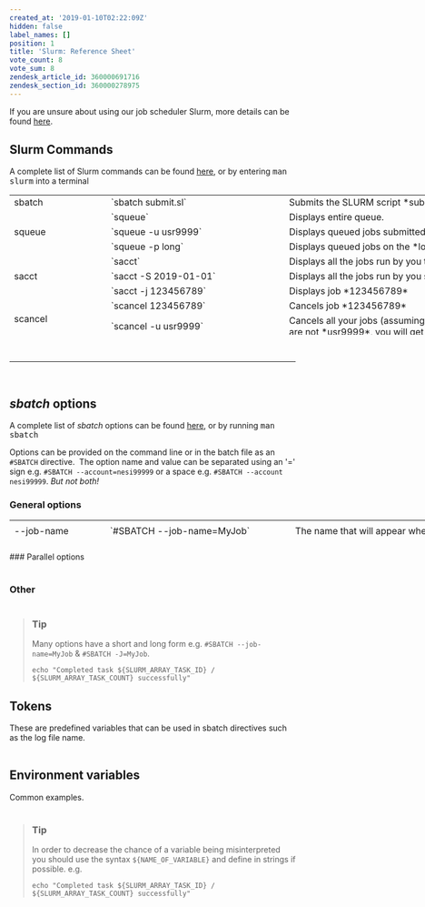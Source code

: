 ```yaml
---
created_at: '2019-01-10T02:22:09Z'
hidden: false
label_names: []
position: 1
title: 'Slurm: Reference Sheet'
vote_count: 8
vote_sum: 8
zendesk_article_id: 360000691716
zendesk_section_id: 360000278975
---
```


If you are unsure about using our job scheduler Slurm, more details can
be found
[here](https://support.nesi.org.nz/hc/en-gb/articles/360000684396).

## Slurm Commands

A complete list of Slurm commands can be found
[here](https://slurm.schedmd.com/man_index.html), or by
entering <kbd>man slurm</kbd> into a terminal

<table style="height: 246px; width: 966px;">
<tbody>
<tr style="height: 22px;">
<td style="width: 157.141px; height: 21px;">
sbatch

</td>
<td style="width: 301.297px; height: 21px;">
`sbatch submit.sl`

</td>
<td style="width: 473.562px; height: 21px;">
Submits the SLURM script *submit.sl*

</td>
</tr>
<tr style="height: 22px;">
<td style="width: 157.141px; height: 61px;" rowspan="3">
squeue

</td>
<td style="width: 301.297px; height: 21px;">
`squeue`

</td>
<td style="width: 473.562px; height: 21px;">
Displays entire queue.

</td>
</tr>
<tr style="height: 22px;">
<td style="width: 301.297px; height: 18px;">
`squeue -u usr9999`

</td>
<td style="width: 473.562px; height: 18px;">
Displays queued jobs submitted by *usr9999*.

</td>
</tr>
<tr style="height: 22px;">
<td style="width: 301.297px; height: 22px;">
`squeue -p long`

</td>
<td style="width: 473.562px; height: 22px;">
Displays queued jobs on the *long* partition.

</td>
</tr>
<tr style="height: 22px;">
<td style="width: 157.141px; height: 66px;" rowspan="3">
sacct

</td>
<td style="width: 301.297px; height: 22px;">
`sacct`

</td>
<td style="width: 473.562px; height: 22px;">
Displays all the jobs run by you that day.

</td>
</tr>
<tr style="height: 22px;">
<td style="width: 301.297px; height: 22px;">
`sacct -S 2019-01-01`

</td>
<td style="width: 473.562px; height: 22px;">
Displays all the jobs run by you since the *1st Jan 2019*

</td>
</tr>
<tr style="height: 22px;">
<td style="width: 301.297px; height: 22px;">
`sacct -j 123456789`

</td>
<td style="width: 473.562px; height: 22px;">
Displays job *123456789*

</td>
</tr>
<tr style="height: 22px;">
<td style="width: 157.141px; height: 44px;" rowspan="2">
scancel

</td>
<td style="width: 301.297px; height: 22px;">
`scancel 123456789`

</td>
<td style="width: 473.562px; height: 22px;">
Cancels job *123456789*

</td>
</tr>
<tr style="height: 22px;">
<td style="width: 301.297px; height: 22px;">
`scancel -u usr9999`

</td>
<td style="width: 473.562px; height: 22px;">
Cancels all your jobs (assuming you are *usr9999*). If you are not
*usr9999*, you will get an error message.

</td>
</tr>
<tr style="height: 22px;">
<td style="width: 157.141px; height: 22px;">
sshare

</td>
<td style="width: 301.297px; height: 22px;">
`sshare -U usr9999`

</td>
<td style="width: 473.562px; height: 22px;">
Shows the Fair Share scores for all projects of which *usr9999* is a
member.

</td>
</tr>
<tr style="height: 22px;">
<td style="width: 157.141px; height: 22px;">
sinfo

</td>
<td style="width: 301.297px; height: 22px;">
`sinfo`

</td>
<td style="width: 473.562px; height: 22px;">
Shows the current state of our SLURM partitions.

</td>
</tr>
<tr style="height: 22px;">
<td style="width: 157.141px; height: 10px;">
 

</td>
<td style="width: 301.297px; height: 10px;">
 

</td>
<td style="width: 473.562px; height: 10px;">
 

</td>
</tr>
</tbody>
</table>
 

------------------------------------------------------------------------

 

## *sbatch* options

A complete list of *sbatch* options can be found
[here](https://slurm.schedmd.com/sbatch.html), or by running <kbd>man
sbatch</kbd>

Options can be provided on the command line or in the batch file as an
`#SBATCH` directive.  The option name and value can be separated using
an '=' sign e.g. `#SBATCH --account=nesi99999` or a space e.g.
`#SBATCH --account nesi99999`. *But not both!*

### General options

<table style="width: 966px; height: 40px;">
<tbody>
<tr style="height: 40px;">
<td style="width: 156.167px; height: 40px;">
--job-name

</td>
<td style="width: 314.333px; height: 40px;">
`#SBATCH --job-name=MyJob`

</td>
<td style="width: 461.5px; height: 40px;">
<span class="c">The name that will appear when using squeue or
sacct</span>

</td>
</tr>
<tr style="height: 40px;">
<td style="width: 156.167px; height: 40px;">
--account

</td>
<td style="width: 314.333px; height: 40px;">
`#SBATCH --account=nesi99999`

</td>
<td style="width: 461.5px; height: 40px;">
<span class="c">The account your core hours will be 'charged' to.</span>

</td>
</tr>
<tr style="height: 40px;">
<td style="width: 156.167px; height: 40px;">
--time

</td>
<td style="width: 314.333px; height: 40px;">
`#SBATCH --time=DD-HH:MM:SS`

</td>
<td style="width: 461.5px; height: 40px;">
<span class="c">Job max walltime  
</span>

</td>
</tr>
<tr style="height: 40px;">
<td style="width: 156.167px; height: 40px;">
--mem

</td>
<td style="width: 314.333px; height: 40px;">
`#SBATCH --mem=512MB`

</td>
<td style="width: 461.5px; height: 40px;">
Memory required per node.

</td>
</tr>
<tr style="height: 40px;">
<td style="width: 156.167px; height: 40px;">
--partition

</td>
<td style="width: 314.333px; height: 40px;">
`#SBATCH --partition=long`

</td>
<td style="width: 461.5px; height: 40px;">
Specified job
[partition](https://support.nesi.org.nz/hc/en-gb/articles/360000204076-Mahuika-Slurm-Partitions).

</td>
</tr>
<tr style="height: 40px;">
<td style="width: 156.167px; height: 40px;">
--output

</td>
<td style="width: 314.333px; height: 40px;">
`#SBATCH --output=%j_output.out`

</td>
<td style="width: 461.5px; height: 41px;">
Path and name of standard output file.

</td>
</tr>
<tr style="height: 40px;">
<td style="width: 156.167px; height: 40px;">
--mail-user

</td>
<td style="width: 314.333px; height: 40px;">
`#SBATCH --mail-user=bob123@gmail.com`

</td>
<td style="width: 461.5px; height: 40px;">
Address to send mail notifications.

</td>
</tr>
<tr style="height: 40px;">
<td style="width: 156.167px; height: 40px;" rowspan="2">
--mail-type

</td>
<td style="width: 314.333px; height: 40px;">
`#SBATCH --mail-type=ALL`

</td>
<td style="width: 461.5px; height: 40px;">
Will send a mail notification at `BEGIN  END  FAIL`

</td>
</tr>
<tr style="height: 41px;">
<td style="width: 314.333px; height: 40px;">
`#SBATCH --mail-type=TIME_LIMIT_80`

</td>
<td style="width: 461.5px; height: 40px;">
Will send message at *80%* walltime

</td>
</tr>
<tr>
<td style="width: 156.167px;">
--no-requeue

</td>
<td style="width: 314.333px;">
`#SBATCH --no-requeue`

</td>
<td style="width: 461.5px;">
Will stop job being requeued in the case of node failure.

</td>
</tr>
</tbody>
</table>
### Parallel options

<table>
<colgroup>
<col style="width: 33%" />
<col style="width: 33%" />
<col style="width: 33%" />
</colgroup>
<tbody>
<tr class="odd">
</tr>
<tr class="even">
</tr>
<tr class="odd">
</tr>
<tr class="even">
</tr>
<tr class="odd">
</tr>
<tr class="even">
</tr>
<tr class="odd">
</tr>
<tr class="even">
</tr>
</tbody>
</table>

### Other

<table>
<colgroup>
<col style="width: 33%" />
<col style="width: 33%" />
<col style="width: 33%" />
</colgroup>
<tbody>
<tr class="odd">
</tr>
<tr class="even">
</tr>
<tr class="odd">
</tr>
<tr class="even">
</tr>
</tbody>
</table>

> ### Tip
>
> Many options have a short and long form e.g.
> `#SBATCH --job-name=MyJob` & `#SBATCH -J=MyJob`.
>
>     echo "Completed task ${SLURM_ARRAY_TASK_ID} / ${SLURM_ARRAY_TASK_COUNT} successfully"

## Tokens

These are predefined variables that can be used in sbatch directives
such as the log file name.

<table>
<tbody>
<tr class="odd">
</tr>
<tr class="even">
</tr>
<tr class="odd">
</tr>
<tr class="even">
</tr>
</tbody>
</table>

## Environment variables

Common examples.

<table>
<tbody>
<tr class="odd">
</tr>
<tr class="even">
</tr>
<tr class="odd">
</tr>
<tr class="even">
</tr>
<tr class="odd">
</tr>
<tr class="even">
</tr>
</tbody>
</table>

> ### Tip
>
> In order to decrease the chance of a variable being misinterpreted you
> should use the syntax `${NAME_OF_VARIABLE}` and define in strings if
> possible. e.g.
>
>     echo "Completed task ${SLURM_ARRAY_TASK_ID} / ${SLURM_ARRAY_TASK_COUNT} successfully"
